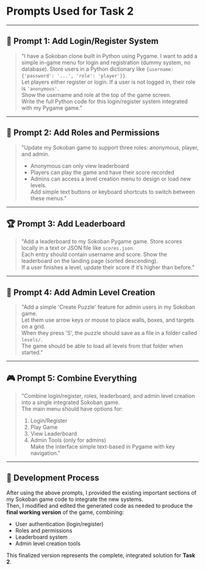 # Prompts Used for Task 2

---

## 🧩 Prompt 1: Add Login/Register System

> "I have a Sokoban clone built in Python using Pygame. I want to add a simple in-game menu for login and registration (dummy system, no database). Store users in a Python dictionary like `{username: {'password': '...', 'role': 'player'}}`.  
> Let players either register or login. If a user is not logged in, their role is `'anonymous'`.  
> Show the username and role at the top of the game screen.  
> Write the full Python code for this login/register system integrated with my Pygame game."

---

## 🧱 Prompt 2: Add Roles and Permissions

> "Update my Sokoban game to support three roles: anonymous, player, and admin.  
> * Anonymous can only view leaderboard  
> * Players can play the game and have their score recorded  
> * Admins can access a level creation menu to design or load new levels.  
> Add simple text buttons or keyboard shortcuts to switch between these menus."

---

## 🏆 Prompt 3: Add Leaderboard

> "Add a leaderboard to my Sokoban Pygame game. Store scores locally in a text or JSON file like `scores.json`.  
> Each entry should contain username and score. Show the leaderboard on the landing page (sorted descending).  
> If a user finishes a level, update their score if it’s higher than before."

---

## 🧩 Prompt 4: Add Admin Level Creation

> "Add a simple 'Create Puzzle' feature for admin users in my Sokoban game.  
> Let them use arrow keys or mouse to place walls, boxes, and targets on a grid.  
> When they press 'S', the puzzle should save as a file in a folder called `levels/`.  
> The game should be able to load all levels from that folder when started."

---

## 🎮 Prompt 5: Combine Everything

> "Combine login/register, roles, leaderboard, and admin level creation into a single integrated Sokoban game.  
> The main menu should have options for:  
> 1. Login/Register  
> 2. Play Game  
> 3. View Leaderboard  
> 4. Admin Tools (only for admins)  
> Make the interface simple text-based in Pygame with key navigation."

---

## 🔧 Development Process

After using the above prompts, I provided the existing important sections of my Sokoban game code to integrate the new systems.  
Then, I modified and edited the generated code as needed to produce the **final working version** of the game, combining:
- User authentication (login/register)
- Roles and permissions
- Leaderboard system
- Admin level creation tools

This finalized version represents the complete, integrated solution for **Task 2**.
